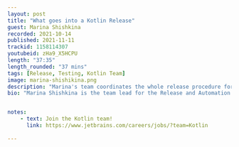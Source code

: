 ```yaml
---
layout: post
title: "What goes into a Kotlin Release"
guest: Marina Shishkina
recorded: 2021-10-14
published: 2021-11-11
trackid: 1158114307
youtubeid: zHa9_X5HCPU
length: "37:35"
length_rounded: "37 mins"
tags: [Release, Testing, Kotlin Team]
image: marina-shishikina.png
description: "Marina's team coordinates the whole release procedure for new versions of the Kotlin programming language. Marina shares her story of how she moved from being a Quality Assurance Engineer to leading the Release Team, working on increasing the quality of Kotlin releases."
bio: "Marina Shishkina is the team lead for the Release and Automation Team in Kotlin."


notes:
    - text: Join the Kotlin team! 
      link: https://www.jetbrains.com/careers/jobs/?team=Kotlin
   
---
```

